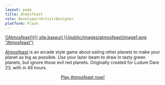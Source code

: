 ```yaml
---
layout: page
title: Atmosfeast
role: Developer/Artist/Designer
platform: Flash
---
```


<a href="http://www.kongregate.com/games/TheCoderMonkey/atmosfeast">![Atmosfeast]({{ site.baseurl }}/public/images/atmosfeast/image1.png "Atmosfeast")</a>

[Atmosfeast](http://www.kongregate.com/games/TheCoderMonkey/atmosfeast) is an arcade style game about eating other planets to make your planet as big as possible. Use your lazer beam to draw in tasty green planets, but ignore those evil red planets. Originally created for Ludum Dare 23, with in 48 hours.

<center>
<a href="http://www.kongregate.com/games/TheCoderMonkey/atmosfeast">Play Atmosfeast now!</a>
</center>